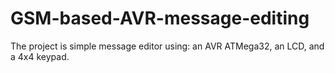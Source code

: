 # GSM-based-AVR-message-editing
The project is simple message editor using: an AVR ATMega32, an LCD, and a 4x4 keypad.
